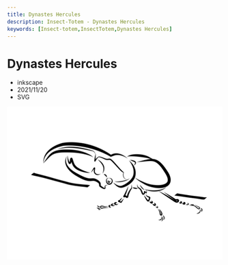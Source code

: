 ```yaml
---
title: Dynastes Hercules
description: Insect-Totem - Dynastes Hercules
keywords: [Insect-totem,InsectTotem,Dynastes Hercules]
---
```


# Dynastes Hercules

* inkscape
* 2021/11/20
* SVG

![Insect Totem](/img/svg/insect-totem-tw-beetle-dh-01.svg "insect-totem-tw-beetle-dh-01.svg")